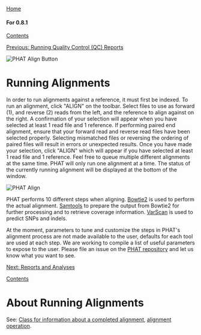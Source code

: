 [Home](https://chgibb.github.io/PHATDocs/)

#### For 0.8.1
[Contents](https://chgibb.github.io/PHATDocs/docs/releases/0.8.1/home)

[Previous: Running Quality Control (QC) Reports](https://chgibb.github.io/PHATDocs/docs/releases/0.8.1/QCReports)

![PHAT Align Button](https://chgibb.github.io//PHATDocs/docs/releases/0.8.1/AlignButton.png)

# Running Alignments
In order to run alignments against a reference, it must first be indexed. To run an alignment, click "ALIGN" on the toolbar. Select files to use as forward (1), and reverse (2) reads from the left, and the reference to align against on the right. A confirmation of your selection will appear when you have selected at least 1 read file and 1 reference. If performing paired end alignment, ensure that your forward read and reverse read files have been selected properly. Selecting mismatched files or reversing the ordering of paired files will result in errors or unexpected results. Once you have made your selection, click "ALIGN" which will appear if you have selected at least 1 read file and 1 reference. Feel free to queue multiple different alignments at the same time. PHAT will only run one alignment at a time. The status of the currently running alignment will be displayed at the bottom of the window.

![PHAT Align](https://chgibb.github.io//PHATDocs/docs/releases/0.8.1/AlignSelected.png)

PHAT performs 10 different steps when aligning. [Bowtie2](http://bowtie-bio.sourceforge.net/bowtie2/index.shtml) is used to perform the actual alignment. [Samtools](http://www.htslib.org/doc/samtools.html) to prepare the output from Bowtie2 for further processing and to retrieve coverage information. [VarScan](http://dkoboldt.github.io/varscan/) is used to predict SNPs and indels.

At the moment, parameters to tune and customize the steps in PHAT's alignment process are not made available to the user, defaults for each tool are used at each step. We are working to compile a list of useful parameters to expose to the user. Please file an issue on the [PHAT repository](https://github.com/chgibb/PHAT) and let us know what you want to see.

[Next: Reports and Analyses](https://chgibb.github.io/PHATDocs/docs/releases/0.8.1/reportsAndAnalyses)

[Contents](https://chgibb.github.io/PHATDocs/docs/releases/0.8.1/home)


# About Running Alignments
See: [Class for information about a completed alignment](https://github.com/chgibb/PHAT/blob/0.8.1/src/req/alignData.ts), [alignment operation](https://github.com/chgibb/PHAT/blob/0.8.1/src/req/operations/RunAlignment.ts).
